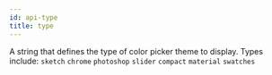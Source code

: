 ```yaml
---
id: api-type
title: type
---
```

A string that defines the type of color picker theme to display. Types include: `sketch` `chrome` `photoshop` `slider` `compact` `material` `swatches`
